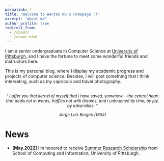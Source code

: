 ```yaml
---
permalink: /
title: "Welcome to Wentao Wu's Homepage :)"
excerpt: "About me"
author_profile: true
redirect_from: 
  - /about/
  - /about.html
---
```


I am a senior undergraduate in Computer Science at [University of Pittsburgh](https://www.pitt.edu/), and I have the fortune to meet some wonderful friends and instructors here.

This is my personal blog, where I display my academic progress and projects of computer science. Besides, I will post something that I think interesting, such as my capriccio and travel photography.

<br />
<font size=2><center> <i> " I offer you that kernel of myself that I have saved, somehow --the central heart that deals not in words, traffics not with dreams, and i untouched by time, by joy, by adversities. "

Jorge Luis Borges (1934) </i></center></font>

News
======
* **[May.2022]** I’m honored to receive [Summer Research Scholarship](https://www.sci.pitt.edu/research/undergraduate-research-scholars) from School of Computing and Information, University of Pittsburgh.


